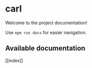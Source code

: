 # carl

Welcome to the project documentation!

Use `npm run docs` for easier navigation.

## Available documentation

[[index]]
